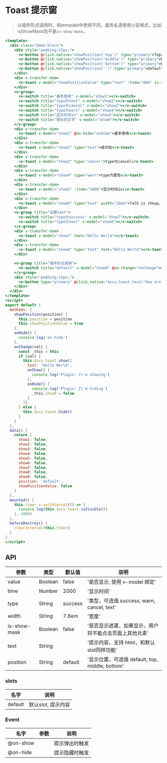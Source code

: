 # Toast 提示窗

> 以插件形式调用时，和template中使用不同，属性名请使用小驼峰式，比如isShowMask而不是`is-show-mask`。

```handlebars
<template>
  <div class="demo-block">
    <div style="padding:15px;">
      <v-button @click.native="showPosition('top')" type="primary">Top</v-button>
      <v-button @click.native="showPosition('middle')" type="primary">Middle</v-button>
      <v-button @click.native="showPosition('bottom')" type="primary">Bottom</v-button>
      <v-button @click.native="showPosition('')" type="primary">Default</v-button>
    </div>
    <div v-transfer-dom>
      <v-toast v-model="showPositionValue" type="text" :time="800" is-show-mask text="Hello World" :position="position">基本使用</v-toast>
    </div>
    <v-group>
      <v-switch title="基本使用" v-model="show1"></v-switch>
      <v-switch title="type为text" v-model="show2"></v-switch>
      <v-switch title="type为cancel" v-model="show3"></v-switch>
      <v-switch title="type为warn" v-model="show4"></v-switch>
      <v-switch title="显示时间1s" v-model="show5"></v-switch>
      <v-switch title="很长的文字" v-model="show6"></v-switch>
    </v-group>
    <div v-transfer-dom>
      <v-toast v-model="show1" @on-hide="onHide">基本使用</v-toast>
    </div>
    <div v-transfer-dom>
      <v-toast v-model="show2" type="text">成功啦</v-toast>
    </div>
    <div v-transfer-dom>
      <v-toast v-model="show3" type="cancel">type为cancel</v-toast>
    </div>
    <div v-transfer-dom>
      <v-toast v-model="show4" type="warn">type为警告</v-toast>
    </div>
    <div v-transfer-dom>
      <v-toast v-model="show5" :time="1000">显示时间1s</v-toast>
    </div>
    <div v-transfer-dom>
      <v-toast v-model="show6" type="text" width="20em">Talk is cheap, show me the code.</v-toast>
    </div>
    <v-group title="设置text">
      <v-switch title="type为success" v-model="show7"></v-switch>
      <v-switch title="type为text" v-model="show8"></v-switch>
    </v-group>
    <div v-transfer-dom>
      <v-toast v-model="show7" text="Hello World"></v-toast>
    </div>
    <div v-transfer-dom>
      <v-toast v-model="show8" type="text" text="Hello World"></v-toast>
    </div>

    <v-group title="插件形式调用">
      <v-switch title="default" v-model="show9" @on-change="onChange"></v-switch>
    </v-group>
    <div style="padding:15px;">
      <v-button type="primary" @click.native="$vcu.toast.text('How are you~', 'top')">use text function</v-button>
    </div>
  </div>
</template>
<script>
export default {
  methods: {
    showPosition(position) {
      this.position = position
      this.showPositionValue = true
    },
    onHide() {
      console.log('on hide')
    },
    onChange(val) {
      const _this = this
      if (val) {
        this.$vcu.toast.show({
          text: 'Hello World',
          onShow() {
            console.log('Plugin: I\'m showing')
          },
          onHide() {
            console.log('Plugin: I\'m hiding')
            _this.show9 = false
          }
        })
      } else {
        this.$vcu.toast.hide()
      }
    }
  },
  data() {
    return {
      show1: false,
      show2: false,
      show3: false,
      show4: false,
      show5: false,
      show6: false,
      show7: false,
      show8: false,
      show9: false,
      position: 'default',
      showPositionValue: false
    }
  },
  mounted() {
    this.timer = setInterval(() => {
      console.log(this.$vcu.toast.isVisible())
    }, 1000)
  },
  beforeDestroy() {
    clearInterval(this.timer)
  }
}
</script>
```


## API

| 参数 | 类型 | 默认值 | 说明 |
| --- | --- | --- | --- |
| value | Boolean | false | '是否显示, 使用 v-model 绑定' | 
| time | Number | 2000 | '显示时间' | 
| type | String | success | '类型，可选值 success, warn, cancel, text' | 
| width | String | 7.6em | '宽度' | 
| is-show-mask | Boolean | false | '是否显示遮罩，如果显示，用户将不能点击页面上其他元素' | 
| text | String | | '提示内容，支持 html，和默认slot同样功能' | 
| position | String | default | '显示位置，可选值 default, top, middle, bottom' | 

### slots
| 名字 | 说明 |
| --- | --- |
| default | 默认slot, 提示内容 |

### Event 
| 名字 | 参数 | 说明 |
| --- | --- | --- |
| @on-show |  | 提示弹出时触发 |
| @on-hide |  | 提示隐藏时触发 |
